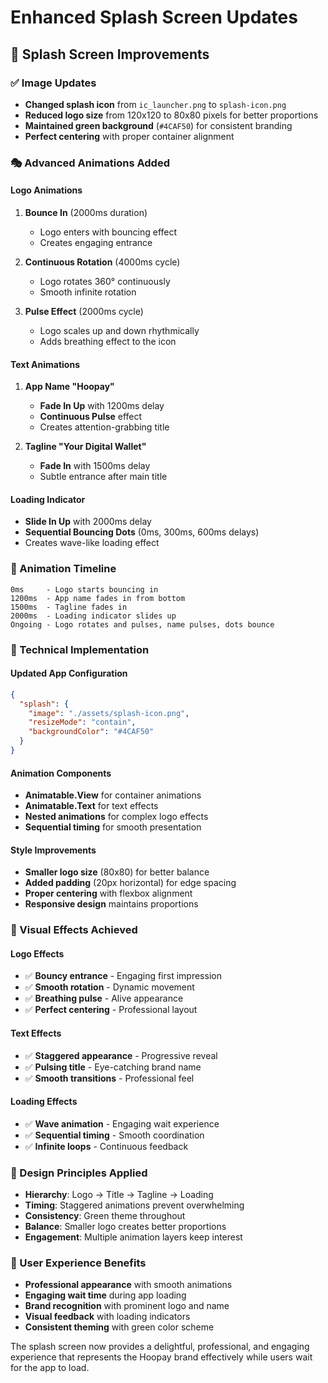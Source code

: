 # Enhanced Splash Screen Updates

## 🎨 Splash Screen Improvements

### ✅ Image Updates
- **Changed splash icon** from `ic_launcher.png` to `splash-icon.png`
- **Reduced logo size** from 120x120 to 80x80 pixels for better proportions
- **Maintained green background** (`#4CAF50`) for consistent branding
- **Perfect centering** with proper container alignment

### 🎭 Advanced Animations Added

#### Logo Animations
1. **Bounce In** (2000ms duration)
   - Logo enters with bouncing effect
   - Creates engaging entrance

2. **Continuous Rotation** (4000ms cycle)
   - Logo rotates 360° continuously
   - Smooth infinite rotation

3. **Pulse Effect** (2000ms cycle)
   - Logo scales up and down rhythmically
   - Adds breathing effect to the icon

#### Text Animations
1. **App Name "Hoopay"**
   - **Fade In Up** with 1200ms delay
   - **Continuous Pulse** effect
   - Creates attention-grabbing title

2. **Tagline "Your Digital Wallet"**
   - **Fade In** with 1500ms delay
   - Subtle entrance after main title

#### Loading Indicator
- **Slide In Up** with 2000ms delay
- **Sequential Bouncing Dots** (0ms, 300ms, 600ms delays)
- Creates wave-like loading effect

### 🎯 Animation Timeline
```
0ms     - Logo starts bouncing in
1200ms  - App name fades in from bottom
1500ms  - Tagline fades in
2000ms  - Loading indicator slides up
Ongoing - Logo rotates and pulses, name pulses, dots bounce
```

### 🔧 Technical Implementation

#### Updated App Configuration
```json
{
  "splash": {
    "image": "./assets/splash-icon.png",
    "resizeMode": "contain", 
    "backgroundColor": "#4CAF50"
  }
}
```

#### Animation Components
- **Animatable.View** for container animations
- **Animatable.Text** for text effects
- **Nested animations** for complex logo effects
- **Sequential timing** for smooth presentation

#### Style Improvements
- **Smaller logo size** (80x80) for better balance
- **Added padding** (20px horizontal) for edge spacing
- **Proper centering** with flexbox alignment
- **Responsive design** maintains proportions

### 🌟 Visual Effects Achieved

#### Logo Effects
- ✅ **Bouncy entrance** - Engaging first impression
- ✅ **Smooth rotation** - Dynamic movement
- ✅ **Breathing pulse** - Alive appearance
- ✅ **Perfect centering** - Professional layout

#### Text Effects  
- ✅ **Staggered appearance** - Progressive reveal
- ✅ **Pulsing title** - Eye-catching brand name
- ✅ **Smooth transitions** - Professional feel

#### Loading Effects
- ✅ **Wave animation** - Engaging wait experience
- ✅ **Sequential timing** - Smooth coordination
- ✅ **Infinite loops** - Continuous feedback

### 🎨 Design Principles Applied
- **Hierarchy**: Logo → Title → Tagline → Loading
- **Timing**: Staggered animations prevent overwhelming
- **Consistency**: Green theme throughout
- **Balance**: Smaller logo creates better proportions
- **Engagement**: Multiple animation layers keep interest

### 🚀 User Experience Benefits
- **Professional appearance** with smooth animations
- **Engaging wait time** during app loading
- **Brand recognition** with prominent logo and name
- **Visual feedback** with loading indicators
- **Consistent theming** with green color scheme

The splash screen now provides a delightful, professional, and engaging experience that represents the Hoopay brand effectively while users wait for the app to load. 